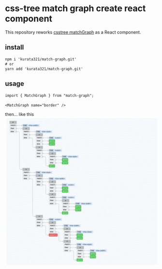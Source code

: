 # css-tree match graph create react component

This repository reworks [csstree matchGraph](https://csstree.github.io/docs/syntax/#Property:border) as a React component.

## install
```shell
npm i 'kurata321/match-graph.git'
# or
yarn add 'kurata321/match-graph.git'
```

## usage
```tsx
import { MatchGraph } from "match-graph";

<MatchGraph name="border" />
```

then... like this
![img.png](img.png)
